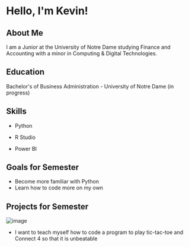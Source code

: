 # Hello, I'm Kevin!
## About Me

I am a Junior at the University of Notre Dame studying Finance and Accounting with a minor in Computing & Digital Technologies.

## Education

Bachelor's of Business Administration - University of Notre Dame (in progress)

## Skills
- Python

- R Studio

- Power BI

## Goals for Semester
- Become more familiar with Python
- Learn how to code more on my own

## Projects for Semester
![image](https://github.com/user-attachments/assets/a9372d37-9fd6-40bf-aecc-52edc5dbe023)
- I want to teach myself how to code a program to play tic-tac-toe and Connect 4 so that it is unbeatable

